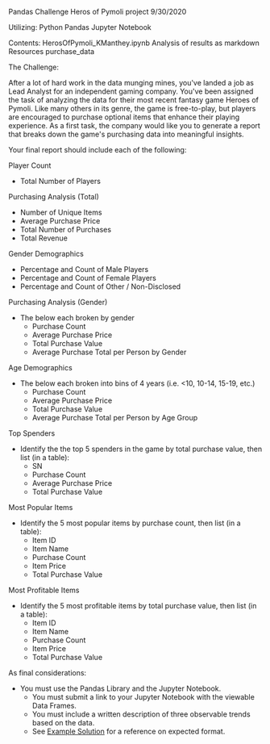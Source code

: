 Pandas Challenge
Heros of Pymoli project
9/30/2020

Utilizing:
Python
Pandas
Jupyter Notebook

Contents:
HerosOfPymoli_KManthey.ipynb
  Analysis of results as markdown
Resources
  purchase_data


The Challenge:

After a lot of hard work in the data munging mines, you've landed a job as Lead Analyst for an independent gaming company.
You've been assigned the task of analyzing the data for their most recent fantasy game Heroes of Pymoli.
Like many others in its genre, the game is free-to-play, but players are encouraged to purchase optional items that enhance
their playing experience. As a first task, the company would like you to generate a report that breaks down the game's purchasing
data into meaningful insights.

Your final report should include each of the following:

Player Count
* Total Number of Players

Purchasing Analysis (Total)
* Number of Unique Items
* Average Purchase Price
* Total Number of Purchases
* Total Revenue

Gender Demographics
* Percentage and Count of Male Players
* Percentage and Count of Female Players
* Percentage and Count of Other / Non-Disclosed

Purchasing Analysis (Gender)
* The below each broken by gender
  * Purchase Count
  * Average Purchase Price
  * Total Purchase Value
  * Average Purchase Total per Person by Gender

Age Demographics
* The below each broken into bins of 4 years (i.e. &lt;10, 10-14, 15-19, etc.)
  * Purchase Count
  * Average Purchase Price
  * Total Purchase Value
  * Average Purchase Total per Person by Age Group

Top Spenders
* Identify the the top 5 spenders in the game by total purchase value, then list (in a table):
  * SN
  * Purchase Count
  * Average Purchase Price
  * Total Purchase Value

Most Popular Items
* Identify the 5 most popular items by purchase count, then list (in a table):
  * Item ID
  * Item Name
  * Purchase Count
  * Item Price
  * Total Purchase Value

Most Profitable Items
* Identify the 5 most profitable items by total purchase value, then list (in a table):
  * Item ID
  * Item Name
  * Purchase Count
  * Item Price
  * Total Purchase Value

As final considerations:
* You must use the Pandas Library and the Jupyter Notebook.
  * You must submit a link to your Jupyter Notebook with the viewable Data Frames.
  * You must include a written description of three observable trends based on the data.
  * See [Example Solution](HeroesOfPymoli/HeroesOfPymoli_starter.ipynb) for a reference on expected format.

